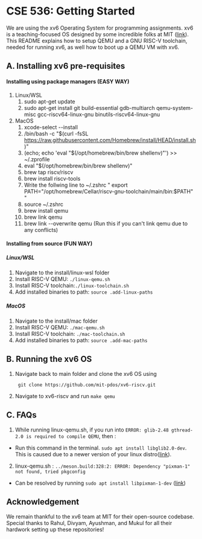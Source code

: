 # CSE 536: Getting Started

We are using the xv6 Operating System for programming assignments. xv6 is a teaching-focused OS designed by some incredible folks at MIT ([link](https://github.com/mit-pdos/xv6-riscv.git)). This README explains how to setup QEMU and a GNU RISC-V toolchain, needed for running xv6, as well how to boot up a QEMU VM with xv6.

## A. Installing xv6 pre-requisites 

#### Installing using package managers (EASY WAY)

1. Linux/WSL
    1. sudo apt-get update
    2. sudo apt-get install git build-essential gdb-multiarch qemu-system-misc gcc-riscv64-linux-gnu binutils-riscv64-linux-gnu 
2. MacOS
    1. xcode-select --install
    2. /bin/bash -c "$(curl -fsSL https://raw.githubusercontent.com/Homebrew/install/HEAD/install.sh)"
    3. (echo; echo 'eval "$(/opt/homebrew/bin/brew shellenv)"') >> ~/.zprofile
    4. eval "$(/opt/homebrew/bin/brew shellenv)"
    5. brew tap riscv/riscv
    6. brew install riscv-tools
    7. Write the follwing line to ~/.zshrc " export PATH="/opt/homebrew/Cellar/riscv-gnu-toolchain/main/bin:$PATH" "
    8. source ~/.zshrc
    9. brew install qemu
    10. brew link qemu
    11. brew link --overwrite qemu (Run this if you can't link qemu due to any conflicts)

#### Installing from source (FUN WAY)

##### Linux/WSL

1. Navigate to the install/linux-wsl folder
2. Install RISC-V QEMU: `./linux-qemu.sh`
3. Install RISC-V toolchain:`./linux-toolchain.sh`
4. Add installed binaries to path: `source .add-linux-paths`

##### MacOS

1. Navigate to the install/mac folder
2. Install RISC-V QEMU: `./mac-qemu.sh`
3. Install RISC-V toolchain: `./mac-toolchain.sh`
4. Add installed binaries to path: `source .add-mac-paths`


## B. Running the xv6 OS

1. Navigate back to main folder and clone the xv6 OS using 

        git clone https://github.com/mit-pdos/xv6-riscv.git

2. Navigate to xv6-riscv and run `make qemu`

## C. FAQs

1. While running linux-qemu.sh, if you run into `ERROR: glib-2.48 gthread-2.0 is required to compile QEMU`, then :

- Run this command in the terminal.  `sudo apt install libglib2.0-dev`. This is caused due to a newer version of your linux distro([link](https://github.com/Xilinx/qemu/issues/40)). 

2. linux-qemu.sh : `../meson.build:328:2: ERROR: Dependency "pixman-1" not found, tried pkgconfig`

- Can be resolved by running `sudo apt install libpixman-1-dev` ([link](https://stackoverflow.com/a/39916441))

## Acknowledgement

We remain thankful to the xv6 team at MIT for their open-source codebase. Special thanks to Rahul, Divyam, Ayushman, and Mukul for all their hardwork setting up these repositories!
